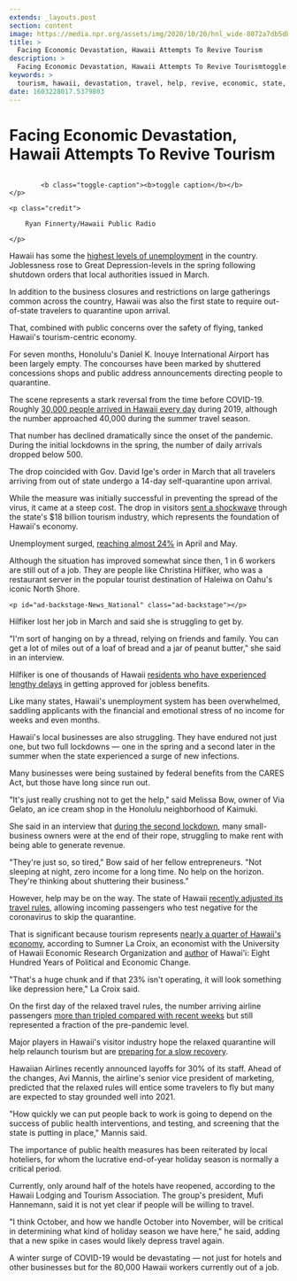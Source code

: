 ```yaml
--- 
extends: _layouts.post 
section: content 
image: https://media.npr.org/assets/img/2020/10/20/hnl_wide-8072a7db5db3c6194feddcfd29a5c2fd567e7233.jpg?s=1400 
title: > 
  Facing Economic Devastation, Hawaii Attempts To Revive Tourism 
description: > 
  Facing Economic Devastation, Hawaii Attempts To Revive Tourismtoggle caption Ryan Finnerty/Hawaii Public RadioHawaii has some the highest levels of unemployment in the country.Roughly 30,000 people arrived in Hawaii every day during 2019, although the number approached 40,000 during the summer travel season.The state of Hawaii recently adjusted its travel rules, allowing incoming passengers who test negative for the coronavirus to skip the quarantine.Major players in Hawaii's visitor industry hope the relaxed quarantine will help relaunch tourism but are preparing for a slow recovery.Currently, only around half of the hotels have reopened, according to the Hawaii Lodging and Tourism Association. 
keywords: > 
  tourism, hawaii, devastation, travel, help, revive, economic, state, travelers, struggling, attempts, public, hawaiis, number, facing 
date: 1603228017.5379803 
--- 
```

<div><p class="storytitle">
      <h1>Facing Economic Devastation, Hawaii Attempts To Revive Tourism</h1>
   
   
   
</p><img src="https://media.npr.org/assets/img/2020/10/20/hnl-353d8f72fc9a55ebb85dab8d3d5037c813491eb3-s1100-c15.jpg" class="img lazyOnLoad" alt="">
<p class="caption-wrap">
         


            <b class="toggle-caption"><b>toggle caption</b></b>
    </p>

    <p class="credit">
        
        Ryan Finnerty/Hawaii Public Radio
        
    </p>
<p>Hawaii has some the <a href="https://www.usnews.com/news/best-states/hawaii/articles/2020-09-18/hawaiis-unemployment-rate-ties-for-third-worst-in-nation">highest levels of unemployment</a> in the country. Joblessness rose to Great Depression-levels in the spring following shutdown orders that local authorities issued in March.</p>   <p>In addition to the business closures and restrictions on large gatherings common across the country, Hawaii was also the first state to require out-of-state travelers to quarantine upon arrival.</p>   <p>That, combined with public concerns over the safety of flying, tanked Hawaii's tourism-centric economy.</p>   <p>For seven months, Honolulu's Daniel K. Inouye International Airport has been largely empty. The concourses have been marked by shuttered concessions shops and public address announcements directing people to quarantine.</p>   <p>The scene represents a stark reversal from the time before COVID-19. Roughly <a href="https://urldefense.com/v3/__http:/dbedt.hawaii.gov/visitor/daily-passenger-counts/__;!!Iwwt!ASohGAeBwj2-hYs-_4poulSIjBD0fJNhpcij6CPy3pWM48hhi2w_lSnyHrwM%24">30,000 people arrived in Hawaii every day</a> during 2019, although the number approached 40,000 during the summer travel season.</p>   <p>That number has declined dramatically since the onset of the pandemic. During the initial lockdowns in the spring, the number of daily arrivals dropped below 500.</p>   <p>The drop coincided with Gov. David Ige's order in March that all travelers arriving from out of state undergo a 14-day self-quarantine upon arrival.</p>   <p>While the measure was initially successful in preventing the spread of the virus, it came at a steep cost. The drop in visitors <a href="https://www.hawaiipublicradio.org/post/200000-jobs-hawaii-vulnerable-pandemic-recession#stream/0">sent a shockwave</a> through the state's $18 billion tourism industry, which represents the foundation of Hawaii's economy.</p>   <p>Unemployment surged, <a href="https://www.hawaiipublicradio.org/post/local-unemployment-surges-surpassing-2019-single-day#stream/0">reaching almost 24%</a> in April and May.</p>   <p>Although the situation has improved somewhat since then, 1 in 6 workers are still out of a job. They are people like Christina Hilfiker, who was a restaurant server in the popular tourist destination of Haleiwa on Oahu's iconic North Shore.</p>   
    

    <p id="ad-backstage-News_National" class="ad-backstage"></p>

   <p>Hilfiker lost her job in March and said she is struggling to get by.</p>   <p>"I'm sort of hanging on by a thread, relying on friends and family. You can get a lot of miles out of a loaf of bread and a jar of peanut butter," she said in an interview.</p>   <p>Hilfiker is one of thousands of Hawaii <a href="https://www.hawaiipublicradio.org/post/thousands-still-waiting-action-unemployment-claims-0#stream/0">residents who have experienced lengthy delays</a> in getting approved for jobless benefits.</p>   <p>Like many states, Hawaii's unemployment system has been overwhelmed, saddling applicants with the financial and emotional stress of no income for weeks and even months.</p>   <p>Hawaii's local businesses are also struggling. They have endured not just one, but two full lockdowns &#8212; one in the spring and a second later in the summer when the state experienced a surge of new infections.</p>   <p>Many businesses were being sustained by federal benefits from the CARES Act, but those have long since run out.</p>   <p>"It's just really crushing not to get the help," said Melissa Bow, owner of Via Gelato, an ice cream shop in the Honolulu neighborhood of Kaimuki.</p>   <p>She said in an interview that <a href="https://www.hawaiipublicradio.org/post/we-have-stop-bleeding-small-businesses-grapple-second-lockdown#stream/0">during the second lockdown</a>, many small-business owners were at the end of their rope, struggling to make rent with being able to generate revenue.</p>   <p>"They're just so, so tired," Bow said of her fellow entrepreneurs. "Not sleeping at night, zero income for a long time. No help on the horizon. They're thinking about shuttering their business."</p>   <p>However, help may be on the way. The state of Hawaii <a href="https://hawaiicovid19.com/travel/">recently adjusted its travel rules</a>, allowing incoming passengers who test negative for the coronavirus to skip the quarantine.</p>   <p>That is significant because tourism represents <a href="https://www.hawaiipublicradio.org/post/experts-77-hawaiis-economy-isnt-tourism-policymakers-can-take-steps-reopen-it#stream/0">nearly a quarter of Hawaii's economy</a>, according to Sumner La Croix, an economist with the University of Hawaii Economic Research Organization and <a href="https://press.uchicago.edu/ucp/books/book/chicago/H/bo36366158.html">author</a> of Hawai'i: Eight Hundred Years of Political and Economic Change.</p>   <p>"That's a huge chunk and if that 23% isn't operating, it will look something like depression here," La Croix said.</p>   <p>On the first day of the relaxed travel rules, the number arriving airline passengers <a href="http://dbedt.hawaii.gov/visitor/daily-passenger-counts/">more than tripled compared with recent weeks</a> but still represented a fraction of the pre-pandemic level.</p>   <p>Major players in Hawaii's visitor industry hope the relaxed quarantine will help relaunch tourism but are <a href="https://www.hawaiipublicradio.org/post/tourism-levels-likely-remain-depressed-well-2021#stream/0">preparing for a slow recovery</a>.</p>   <p>Hawaiian Airlines recently announced layoffs for 30% of its staff. Ahead of the changes, Avi Mannis, the airline's senior vice president of marketing, predicted that the relaxed rules will entice some travelers to fly but many are expected to stay grounded well into 2021.</p>   <p>"How quickly we can put people back to work is going to depend on the success of public health interventions, and testing, and screening that the state is putting in place," Mannis said.</p>   <p>The importance of public health measures has been reiterated by local hoteliers, for whom the lucrative end-of-year holiday season is normally a critical period.</p>   <p>Currently, only around half of the hotels have reopened, according to the Hawaii Lodging and Tourism Association. The group's president, Mufi Hannemann, said it is not yet clear if people will be willing to travel.</p>   <p>"I think October, and how we handle October into November, will be critical in determining what kind of holiday season we have here," he said, adding that a new spike in cases would likely depress travel again.</p>   <p>A winter surge of COVID-19 would be devastating &#8212; not just for hotels and other businesses but for the 80,000 Hawaii workers currently out of a job.</p>
</div>